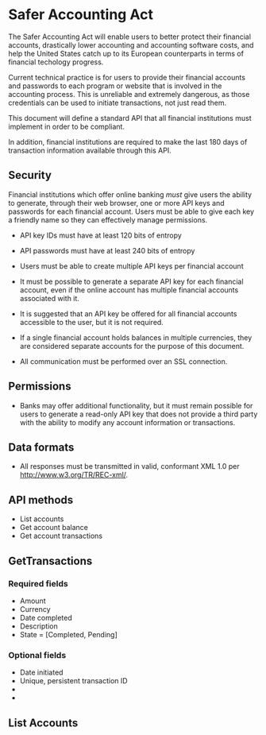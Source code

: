 # Safer Accounting Act

The Safer Accounting Act will enable users to better protect their financial accounts, drastically lower accounting and accounting software costs, and help the United States catch up to its European counterparts in terms of financial techology progress.


Current technical practice is for users to provide their financial accounts and passwords to each program or website that is involved in the accounting process. This is unreliable and extremely dangerous, as those credentials can be used to initiate transactions, not just read them.

This document will define a standard API that all financial institutions must implement in order to be compliant.

In addition, financial institutions are required to make the last 180 days of transaction information available through this API.

## Security 

Financial institutions which offer online banking *must* give users the ability to generate, through their web browser, one or more API keys and passwords for each financial account.  Users must be able to give each key a friendly name so they can effectively manage permissions.

* API key IDs must have at least 120 bits of entropy
* API passwords must have at least 240 bits of entropy
* Users must be able to create multiple API keys per financial account
* It must be possible to generate a separate API key for each financial account, even if the online account has multiple financial accounts associated with it. 
* It is suggested that an API key be offered for all financial accounts accessible to the user, but it is not required.
* If a single financial account holds balances in multiple currencies, they are considered separate accounts for the purpose of this document. 

* All communication must be performed over an SSL connection. 

## Permissions

* Banks may offer additional functionality, but it must remain possible for users to generate a read-only API key that does not provide a third party with the ability to modify any account information or transactions. 


## Data formats

* All responses must be transmitted in valid, conformant XML 1.0 per http://www.w3.org/TR/REC-xml/. 

## API methods

* List accounts
* Get account balance
* Get account transactions


## GetTransactions


### Required fields

* Amount
* Currency
* Date completed
* Description
* State = [Completed, Pending]


### Optional fields
* Date initiated
* Unique, persistent transaction ID
* 
* 

## List Accounts




